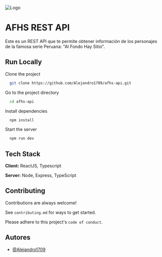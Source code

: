 ![Logo](https://larepublica.cronosmedia.glr.pe/original/2021/12/09/61b27df25d3be7570e364933.jpg)


# AFHS REST API

Este es un REST API que te permite obtener información de los personajes de la famosa serie Peruana: "Al Fondo Hay Sitio".

## Run Locally

Clone the project

```bash
  git clone https://github.com/Alejandro1709/afhs-api.git
```

Go to the project directory

```bash
  cd afhs-api
```

Install dependencies

```bash
  npm install
```

Start the server

```bash
  npm run dev
```


## Tech Stack

**Client:** ReactJS, Typescript

**Server:** Node, Express, TypeScript

## Contributing

Contributions are always welcome!

See `contributing.md` for ways to get started.

Please adhere to this project's `code of conduct`.

## Autores

- [@Alejandro1709](https://github.com/Alejandro1709)

